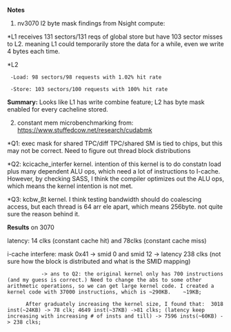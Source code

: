 **Notes**
1. nv3070 l2 byte mask findings from Nsight compute:
   
*L1 receives 131 sectors/131 reqs of global store but have 103 sector misses to L2. meaning L1 could temporarily store the data for a while, even we write 4 bytes each time.
   
*L2
  
     -Load: 98 sectors/98 requests with 1.02% hit rate
     
     -Store: 103 sectors/100 requests with 100% hit rate


**Summary:** Looks like L1 has write combine feature; L2 has byte mask enabled for every cacheline stored.

2. constant mem microbenchmarking from: https://www.stuffedcow.net/research/cudabmk

*Q1: exec mask for shared TPC/diff TPC/shared SM  is tied to chips, but this may not be correct. Need to figure out thread block distributions

*Q2: kcicache_interfer kernel. intention of this kernel is to do constatn load plus many dependent ALU ops, which need a lot of instructions to I-cache. However, by checking SASS, I think the compiler optimizes out the ALU ops, which means the kernel intention is not met.

*Q3: kcbw_8t kernel. I think testing bandwidth should do coalescing access, but each thread is 64 arr ele apart, which means 256byte. not quite sure the reason behind it.

**Results** on 3070

   latency: 14 clks (constant cache hit) and 78clks (constant cache miss)
   
   i-cache interfere:  mask 0x41 -> smid 0 and smid 12 -> latency 238 clks  (not sure how the block is distributed and what is the SMID mapping) 
   
               -> ans to Q2: the original kernel only has 700 instructions (and my guess is correct.) Need to change the abs to some other arithmetic operations, so we can get large kernel code. I created a kernel code with 37000 instructions, which is ~290KB.    ~19KB;  

          After graduately increasing the kernel size, I found that:  3018 inst(~24KB) -> 78 clk; 4649 inst(~37KB) ->81 clks; (latency keep increasing with increasing # of insts and till) -> 7596 insts(~60KB) -> 238 clks;
